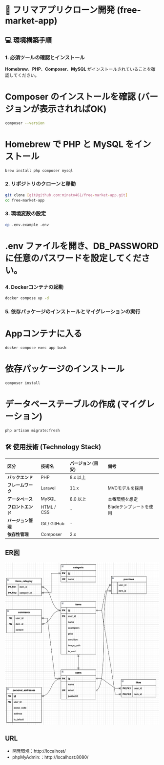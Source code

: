 # 🛒 フリマアプリクローン開発 (free-market-app)

## 💻 環境構築手順

### 1. 必須ツールの確認とインストール

**Homebrew**、**PHP**、**Composer**、**MySQL** がインストールされていることを確認してください。


# Composer のインストールを確認 (バージョンが表示されればOK)
```bash
composer --version
```

# Homebrew で PHP と MySQL をインストール
```bash
brew install php composer mysql
```

### 2. リポジトリのクローンと移動
```bash
git clone [git@github.com:minato461/free-market-app.git]
cd free-market-app
```

### 3. 環境変数の設定
```bash
cp .env.example .env
```
# .env ファイルを開き、DB_PASSWORDに任意のパスワードを設定してください。

### 4. Dockerコンテナの起動
```bash
docker compose up -d
```

### 5. 依存パッケージのインストールとマイグレーションの実行

# Appコンテナに入る
```bash
docker compose exec app bash
```

# 依存パッケージのインストール
```bash
composer install
```

# データベーステーブルの作成 (マイグレーション)
```bash
php artisan migrate:fresh
```

## 🛠️ 使用技術 (Technology Stack)

| 区分 | 技術名 | バージョン (目安) | 備考 |
| :--- | :--- | :--- | :--- |
| **バックエンド** | PHP | 8.x 以上 | |
| **フレームワーク** | Laravel | 11.x | MVCモデルを採用 |
| **データベース** | MySQL | 8.0 以上 | 本番環境を想定 |
| **フロントエンド** | HTML / CSS | - | Bladeテンプレートを使用 |
| **バージョン管理** | Git / GitHub | - | |
| **依存性管理** | Composer | 2.x | |

## ER図
![フリマアプリ ER図](模擬案件_フリマアプリ.png)

## URL
- 開発環境：http://localhost/
- phpMyAdmin:：http://localhost:8080/